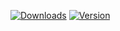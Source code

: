 [![Downloads](https://img.shields.io/visual-studio-marketplace/d/u29dc.mno.svg?colorA=000000&colorB=000000)](https://marketplace.visualstudio.com/items?itemName=u29dc.mno)
[![Version](https://img.shields.io/visual-studio-marketplace/v/u29dc.mno.svg?colorA=000000&colorB=000000)](https://marketplace.visualstudio.com/items?itemName=u29dc.mno)
